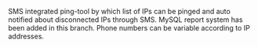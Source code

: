 SMS integrated ping-tool by which list of IPs can be pinged and auto notified about disconnected IPs through SMS.
MySQL report system has been added in this branch.
Phone numbers can be variable according to IP addresses.
